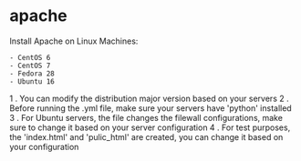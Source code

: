 # apache
Install Apache on Linux Machines:

    - CentOS 6
    - CentOS 7
    - Fedora 28
    - Ubuntu 16
1 . You can modify the distribution major version based on your servers 2 . Before running the .yml file, make sure your servers have 'python' installed 3 . For Ubuntu servers, the file changes the filewall configurations, make sure to change it based on your server configuration 4 . For test purposes, the 'index.html' and 'pulic_html' are created, you can change it based on your configuration
